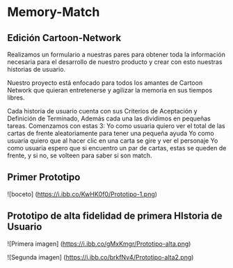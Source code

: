 # Memory-Match
## Edición Cartoon-Network

Realizamos un formulario a nuestras pares para obtener toda la información necesaria para el desarrollo de nuestro producto y crear con esto nuestras historias de usuario.

Nuestro proyecto está enfocado para todos los amantes de Cartoon Network que quieran entretenerse y agilizar la memoria en sus tiempos libres.

Cada historia de usuario cuenta con sus Criterios de Aceptación y Definición de Terminado, Además cada una las dividimos en pequeñas tareas. Comenzamos con estas 3:
Yo como usuaria quiero ver el total de las cartas de frente aleatoriamente para tener una pequeña ayuda
Yo como usuaria quiero que al hacer clic en una carta se gire y ver el personaje
Yo como usuaria espero que si encuentro un par de cartas, estas se queden de frente, y si no, se volteen para saber si son match.



## Primer Prototipo
![boceto] 
(https://i.ibb.co/KwHK0f0/Prototipo-1.png)

## Prototipo de alta fidelidad de primera HIstoria de Usuario
![Primera imagen] 
(https://i.ibb.co/gMxKmgr/Prototipo-alta.png)

![Segunda imagen] 
(https://i.ibb.co/brkfNv4/Prototipo-alta2.png)
